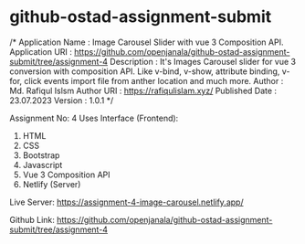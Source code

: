 # github-ostad-assignment-submit
 /*
 Application Name : Image Carousel Slider with vue 3 Composition API.
 Application URI  : https://github.com/openjanala/github-ostad-assignment-submit/tree/assignment-4
 Description      : It's Images Carousel slider for vue 3 conversion with composition API.
 Like v-bind, v-show, attribute binding, v-for, click events import file from anther location
 and much more.
 Author           : Md. Rafiqul Islsm 
 Author URI       : https://rafiqulislam.xyz/
 Published Date   : 23.07.2023
 Version          : 1.0.1
*/

Assignment No: 4
Uses Interface (Frontend):
1. HTML
2. CSS
3. Bootstrap 
4. Javascript
5. Vue 3 Composition API
6. Netlify (Server)

Live Server: 
https://assignment-4-image-carousel.netlify.app/

Github Link: 
https://github.com/openjanala/github-ostad-assignment-submit/tree/assignment-4


